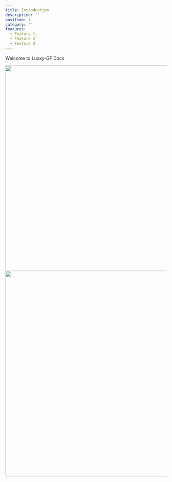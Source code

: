 ```yaml
---
title: Introduction
description: ''
position: 1
category: ''
features:
  - Feature 1
  - Feature 2
  - Feature 3
---
```

<alert type="success">

Welcome to Luxxy-GF Docs

</alert>

<img src="https://media.discordapp.net/attachments/594319330976727060/878049210874859560/loki_luxxy.gif" class="light-img" width="1280" height="640" alt=""/>
<img src="https://media.discordapp.net/attachments/594319330976727060/878049210874859560/loki_luxxy.gif" class="dark-img" width="1280" height="640" alt=""/>

